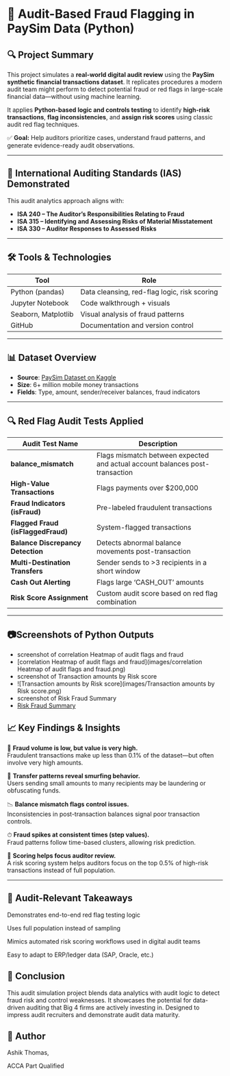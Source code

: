 # 🧾 Audit-Based Fraud Flagging in PaySim Data (Python)

## 🔍 Project Summary

This project simulates a **real-world digital audit review** using the **PaySim synthetic financial transactions dataset**. It replicates procedures a modern audit team might perform to detect potential fraud or red flags in large-scale financial data—without using machine learning.

It applies **Python-based logic and controls testing** to identify **high-risk transactions**, **flag inconsistencies**, and **assign risk scores** using classic audit red flag techniques. 

✅ **Goal:** Help auditors prioritize cases, understand fraud patterns, and generate evidence-ready audit observations.

---

## 💼 International Auditing Standards (IAS) Demonstrated

This audit analytics approach aligns with:

- **ISA 240 – The Auditor’s Responsibilities Relating to Fraud**
- **ISA 315 – Identifying and Assessing Risks of Material Misstatement**
- **ISA 330 – Auditor Responses to Assessed Risks**


---

## 🛠 Tools & Technologies

| Tool              | Role                                                                 |
|-------------------|----------------------------------------------------------------------|
| Python (pandas)   | Data cleansing, red-flag logic, risk scoring                         |
| Jupyter Notebook  | Code walkthrough + visuals                                           |
| Seaborn, Matplotlib| Visual analysis of fraud patterns                                   |
| GitHub            | Documentation and version control                                    |

---

## 📊 Dataset Overview

- **Source**: [PaySim Dataset on Kaggle](https://www.kaggle.com/datasets/ntnu-testimon/paysim1)
- **Size**: 6+ million mobile money transactions
- **Fields**: Type, amount, sender/receiver balances, fraud indicators

---

## 🔍 Red Flag Audit Tests Applied

| Audit Test Name                         | Description                                                                 |
|----------------------------------------|-----------------------------------------------------------------------------|
| **balance_mismatch**                   | Flags mismatch between expected and actual account balances post-transaction|                   
| **High-Value Transactions**            | Flags payments over $200,000                                               |
| **Fraud Indicators (isFraud)**         | Pre-labeled fraudulent transactions                                        |
| **Flagged Fraud (isFlaggedFraud)**     | System-flagged transactions                                                |
| **Balance Discrepancy Detection**      | Detects abnormal balance movements post-transaction                        |
| **Multi-Destination Transfers**        | Sender sends to >3 recipients in a short window                            |
| **Cash Out Alerting**                  | Flags large ‘CASH_OUT’ amounts                                             |
| **Risk Score Assignment**              | Custom audit score based on red flag combination                          |

---

## 📷Screenshots of Python Outputs
- screenshot of correlation Heatmap of audit flags and fraud
- [correlation Heatmap of audit flags and fraud](images/correlation Heatmap of audit flags and fraud.png)
- screenshot of Transaction amounts by Risk score
- ![Transaction amounts by Risk score](images/Transaction amounts by Risk score.png)
- screenshot of Risk Fraud Summary
- [Risk Fraud Summary](images/Risk_Fraud_Summary.png)

## 📈 Key Findings & Insights

🛑 **Fraud volume is low, but value is very high.**  
Fraudulent transactions make up less than 0.1% of the dataset—but often involve very high amounts.

🔁 **Transfer patterns reveal smurfing behavior.**  
Users sending small amounts to many recipients may be laundering or obfuscating funds.

📉 **Balance mismatch flags control issues.**  
Inconsistencies in post-transaction balances signal poor transaction controls.

⏱ **Fraud spikes at consistent times (step values).**  
Fraud patterns follow time-based clusters, allowing risk prediction.

🎯 **Scoring helps focus auditor review.**  
A risk scoring system helps auditors focus on the top 0.5% of high-risk transactions instead of full population.

---

## 📎 Audit-Relevant Takeaways
Demonstrates end-to-end red flag testing logic

Uses full population instead of sampling

Mimics automated risk scoring workflows used in digital audit teams

Easy to adapt to ERP/ledger data (SAP, Oracle, etc.)

##  🏁 Conclusion
This audit simulation project blends data analytics with audit logic to detect fraud risk and control weaknesses. It showcases the potential for data-driven auditing that Big 4 firms are actively investing in. Designed to impress audit recruiters and demonstrate audit data maturity.

## 👤 Author
Ashik Thomas,

ACCA Part Qualified



